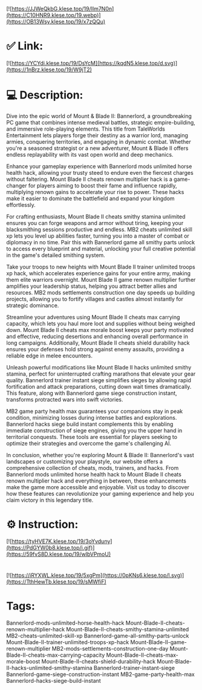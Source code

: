 [![https://JJWeQkbG.klese.top/19/Ilm7N0n](https://C10HNR9.klese.top/19.webp)](https://OB13Wsy.klese.top/19/x7zQQu)
# ✅ Link:
[![https://YCYdi.klese.top/19/DsYcM](https://kqdN5.klese.top/d.svg)](https://1nBrz.klese.top/19/W9jT2)
# 💻 Description:
Dive into the epic world of Mount & Blade II: Bannerlord, a groundbreaking PC game that combines intense medieval battles, strategic empire-building, and immersive role-playing elements. This title from TaleWorlds Entertainment lets players forge their destiny as a warrior lord, managing armies, conquering territories, and engaging in dynamic combat. Whether you're a seasoned strategist or a new adventurer, Mount & Blade II offers endless replayability with its vast open world and deep mechanics.



Enhance your gameplay experience with Bannerlord mods unlimited horse health hack, allowing your trusty steed to endure even the fiercest charges without faltering. Mount Blade II cheats renown multiplier hack is a game-changer for players aiming to boost their fame and influence rapidly, multiplying renown gains to accelerate your rise to power. These hacks make it easier to dominate the battlefield and expand your kingdom effortlessly.



For crafting enthusiasts, Mount Blade II cheats smithy stamina unlimited ensures you can forge weapons and armor without tiring, keeping your blacksmithing sessions productive and endless. MB2 cheats unlimited skill xp lets you level up abilities faster, turning you into a master of combat or diplomacy in no time. Pair this with Bannerlord game all smithy parts unlock to access every blueprint and material, unlocking your full creative potential in the game's detailed smithing system.



Take your troops to new heights with Mount Blade II trainer unlimited troops xp hack, which accelerates experience gains for your entire army, making them elite warriors overnight. Mount Blade II game renown multiplier further amplifies your leadership status, helping you attract better allies and resources. MB2 mods settlements construction one day speeds up building projects, allowing you to fortify villages and castles almost instantly for strategic dominance.



Streamline your adventures using Mount Blade II cheats max carrying capacity, which lets you haul more loot and supplies without being weighed down. Mount Blade II cheats max morale boost keeps your party motivated and effective, reducing desertions and enhancing overall performance in long campaigns. Additionally, Mount Blade II cheats shield durability hack ensures your defenses hold strong against enemy assaults, providing a reliable edge in melee encounters.



Unleash powerful modifications like Mount Blade II hacks unlimited smithy stamina, perfect for uninterrupted crafting marathons that elevate your gear quality. Bannerlord trainer instant siege simplifies sieges by allowing rapid fortification and attack preparations, cutting down wait times dramatically. This feature, along with Bannerlord game siege construction instant, transforms protracted wars into swift victories.



MB2 game party health max guarantees your companions stay in peak condition, minimizing losses during intense battles and explorations. Bannerlord hacks siege build instant complements this by enabling immediate construction of siege engines, giving you the upper hand in territorial conquests. These tools are essential for players seeking to optimize their strategies and overcome the game's challenging AI.



In conclusion, whether you're exploring Mount & Blade II: Bannerlord's vast landscapes or customizing your playstyle, our website offers a comprehensive collection of cheats, mods, trainers, and hacks. From Bannerlord mods unlimited horse health hack to Mount Blade II cheats renown multiplier hack and everything in between, these enhancements make the game more accessible and enjoyable. Visit us today to discover how these features can revolutionize your gaming experience and help you claim victory in this legendary title.

# ⚙️ Instruction:
[![https://tyHVE7K.klese.top/19/3oYvduny](https://PdGYW0b8.klese.top/i.gif)](https://59fvS8D.klese.top/19/wlbVPmoU)
#
[![https://iRYXWL.klese.top/19/5xgPm](https://0pKNs6.klese.top/l.svg)](https://TthHewTb.klese.top/19/sMWfiF)
# Tags:
Bannerlord-mods-unlimited-horse-health-hack Mount-Blade-II-cheats-renown-multiplier-hack Mount-Blade-II-cheats-smithy-stamina-unlimited MB2-cheats-unlimited-skill-xp Bannerlord-game-all-smithy-parts-unlock Mount-Blade-II-trainer-unlimited-troops-xp-hack Mount-Blade-II-game-renown-multiplier MB2-mods-settlements-construction-one-day Mount-Blade-II-cheats-max-carrying-capacity Mount-Blade-II-cheats-max-morale-boost Mount-Blade-II-cheats-shield-durability-hack Mount-Blade-II-hacks-unlimited-smithy-stamina Bannerlord-trainer-instant-siege Bannerlord-game-siege-construction-instant MB2-game-party-health-max Bannerlord-hacks-siege-build-instant






